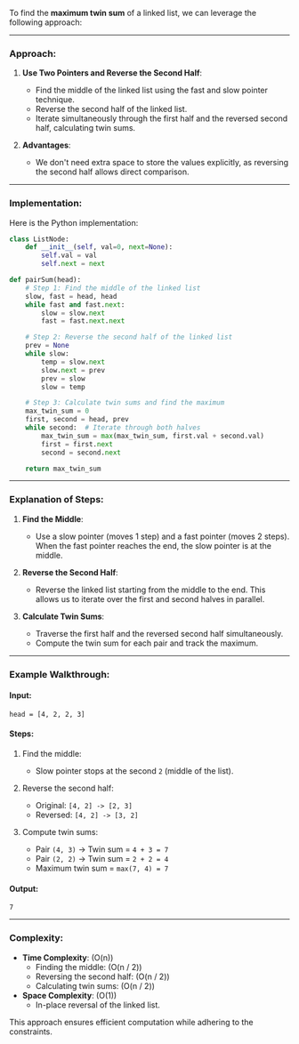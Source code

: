 To find the **maximum twin sum** of a linked list, we can leverage the following approach:

---

### Approach:
1. **Use Two Pointers and Reverse the Second Half**:
   - Find the middle of the linked list using the fast and slow pointer technique.
   - Reverse the second half of the linked list.
   - Iterate simultaneously through the first half and the reversed second half, calculating twin sums.

2. **Advantages**:
   - We don't need extra space to store the values explicitly, as reversing the second half allows direct comparison.

---

### Implementation:
Here is the Python implementation:

```python
class ListNode:
    def __init__(self, val=0, next=None):
        self.val = val
        self.next = next

def pairSum(head):
    # Step 1: Find the middle of the linked list
    slow, fast = head, head
    while fast and fast.next:
        slow = slow.next
        fast = fast.next.next

    # Step 2: Reverse the second half of the linked list
    prev = None
    while slow:
        temp = slow.next
        slow.next = prev
        prev = slow
        slow = temp

    # Step 3: Calculate twin sums and find the maximum
    max_twin_sum = 0
    first, second = head, prev
    while second:  # Iterate through both halves
        max_twin_sum = max(max_twin_sum, first.val + second.val)
        first = first.next
        second = second.next

    return max_twin_sum
```

---

### Explanation of Steps:
1. **Find the Middle**:
   - Use a slow pointer (moves 1 step) and a fast pointer (moves 2 steps). When the fast pointer reaches the end, the slow pointer is at the middle.

2. **Reverse the Second Half**:
   - Reverse the linked list starting from the middle to the end. This allows us to iterate over the first and second halves in parallel.

3. **Calculate Twin Sums**:
   - Traverse the first half and the reversed second half simultaneously.
   - Compute the twin sum for each pair and track the maximum.

---

### Example Walkthrough:

#### Input:
`head = [4, 2, 2, 3]`

#### Steps:
1. Find the middle:
   - Slow pointer stops at the second `2` (middle of the list).

2. Reverse the second half:
   - Original: `[4, 2] -> [2, 3]`
   - Reversed: `[4, 2] -> [3, 2]`

3. Compute twin sums:
   - Pair `(4, 3)` → Twin sum = `4 + 3 = 7`
   - Pair `(2, 2)` → Twin sum = `2 + 2 = 4`
   - Maximum twin sum = `max(7, 4) = 7`

#### Output:
`7`

---

### Complexity:
- **Time Complexity**: \(O(n)\)
  - Finding the middle: \(O(n / 2)\)
  - Reversing the second half: \(O(n / 2)\)
  - Calculating twin sums: \(O(n / 2)\)
- **Space Complexity**: \(O(1)\)
  - In-place reversal of the linked list.

This approach ensures efficient computation while adhering to the constraints.
